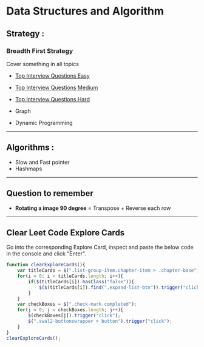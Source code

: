 # Data Structures and Algorithm 


## Strategy : 

### Breadth First Strategy 
Cover something in all topics 
- [Top Interview Questions Easy](https://leetcode.com/explore/interview/card/top-interview-questions-easy/)
- [Top Interview Questions Medium](https://leetcode.com/explore/interview/card/top-interview-questions-medium/)
- [Top Interview Questions Hard](https://leetcode.com/explore/interview/card/top-interview-questions-hard/)

- Graph
- Dynamic Programming

<hr>

## Algorithms :
- Slow and Fast pointer 
- Hashmaps 

<hr> 

## Question to remember 
- **Rotating a image 90 degree** = Transpose + Reverse each row

<hr>

## Clear Leet Code Explore Cards 

Go into the corresponding Explore Card, inspect and paste the below code in the console and click "Enter".

```js
function clearExploreCards(){
    var titleCards = $(".list-group-item.chapter-item > .chapter-base");
    for(i = 0; i < titleCards.length; i++){
        if($(titleCards[i]).hasClass("false")){
            $($(titleCards[i]).find(".expand-list-btn")).trigger("click");
        }
    }
    var checkBoxes = $(".check-mark.completed");
    for(j = 0; j < checkBoxes.length; j++){
        $(checkBoxes[j]).trigger("click");
        $(".swal2-buttonswrapper > button").trigger("click");
    }
}
clearExploreCards();
```

